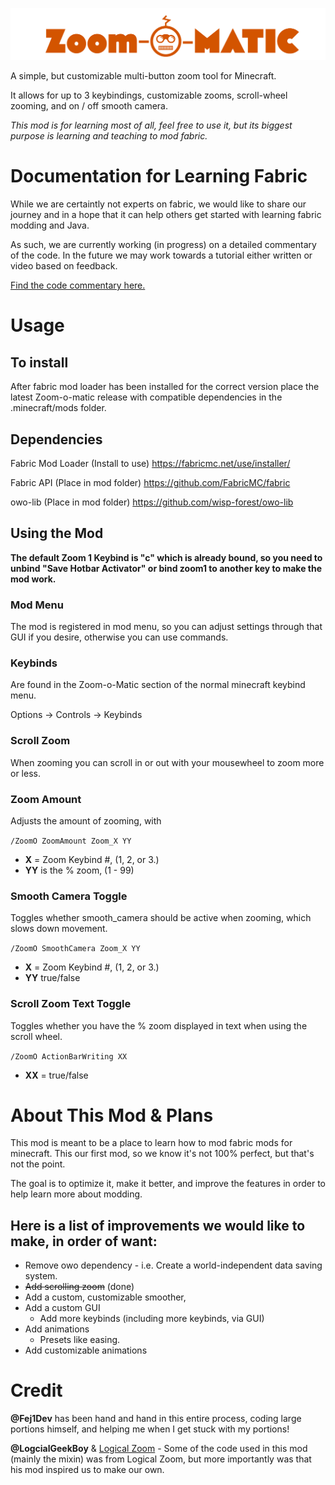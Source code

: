 ![Title Logo.png](src%2Fmain%2Fresources%2Fassets%2Fzoom-o-matic%2FTitle%20Logo.png)

A simple, but customizable multi-button zoom tool for Minecraft.

It allows for up to 3 keybindings, customizable zooms, scroll-wheel zooming, and on / off smooth camera.

_This mod is for learning most of all, feel free to use it, but its biggest purpose is learning and teaching to mod fabric._
# Documentation for Learning Fabric
While we are certaintly not experts on fabric, we would like to share our journey and in a hope that it can help others get started with learning fabric modding and Java. 

As such, we are currently working (in progress) on a detailed commentary of the code. In the future we may work towards a tutorial either written or video based on feedback.

[Find the code commentary here.](docs/COMMENTARY.md) 

# Usage
## To install
After fabric mod loader has been installed for the correct version place the latest Zoom-o-matic release with compatible dependencies in the .minecraft/mods folder.
## Dependencies
Fabric Mod Loader (Install to use)
https://fabricmc.net/use/installer/

Fabric API (Place in mod folder)
https://github.com/FabricMC/fabric

owo-lib (Place in mod folder)
https://github.com/wisp-forest/owo-lib

## Using the Mod
**The default Zoom 1 Keybind is "c" which is already bound, so you need to unbind "Save Hotbar Activator" or bind zoom1 to another key to make the mod work.**

### Mod Menu
The mod is registered in mod menu, so you can adjust settings through that GUI if you desire, otherwise you can use commands. 

### Keybinds
Are found in the Zoom-o-Matic section of the normal minecraft keybind menu. 

Options -> Controls -> Keybinds

### Scroll Zoom
When zooming you can scroll in or out with your mousewheel to zoom more or less.

### Zoom Amount
Adjusts the amount of zooming, with 

`/ZoomO ZoomAmount Zoom_X YY`

- **X** = Zoom Keybind #, (1, 2, or 3.)
- **YY** is the % zoom, (1 - 99)

### Smooth Camera Toggle
Toggles whether smooth_camera should be active when zooming, which slows down movement.

`/ZoomO SmoothCamera Zoom_X YY`

- **X** = Zoom Keybind #, (1, 2, or 3.)
- **YY** true/false

### Scroll Zoom Text Toggle
Toggles whether you have the % zoom displayed in text when using the scroll wheel. 

`/ZoomO ActionBarWriting XX`

- **XX** = true/false

# About This Mod & Plans
This mod is meant to be a place to learn how to mod fabric mods for minecraft. This our first mod, so we know it's not 100% perfect, but that's not the point.

The goal is to optimize it, make it better, and improve the features in order to help learn more about modding.

## Here is a list of improvements we would like to make, in order of want:
- Remove owo dependency - i.e. Create a world-independent data saving system.
- ~~Add scrolling zoom~~ (done)
- Add a custom, customizable smoother,
- Add a custom GUI
  - Add more keybinds (including more keybinds, via GUI)
- Add animations
  - Presets like easing.
- Add customizable animations 

# Credit
**@Fej1Dev** has been hand and hand in this entire process, coding large portions himself, and helping me when I get stuck with my portions!

**@LogcialGeekBoy**  & [Logical Zoom](https://github.com/LogicalGeekBoy/logical_zoom) - Some of the code used in this mod (mainly the mixin) was from Logical Zoom, but more importantly was that his mod inspired us to make our own. 
